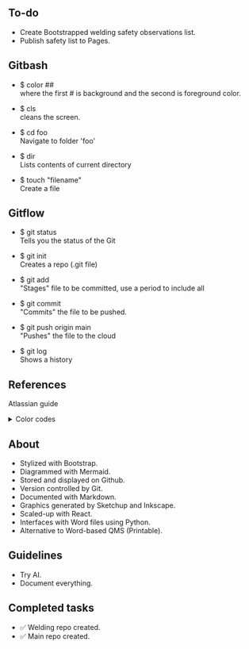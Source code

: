 ## To-do
- Create Bootstrapped welding safety observations list.
- Publish safety list to Pages.

## Gitbash
- $ color ## <br>
where the first # is background and the second is foreground color.<br>


- $ cls<br>
cleans the screen.<br>


- $ cd foo<br>
Navigate to folder 'foo'<br>


- $ dir<br>
Lists contents of current directory<br>

- $ touch "filename"<br>
Create a file

## Gitflow

- $ git status<br>
Tells you the status of the Git

- $ git init<br>
Creates a repo (.git file)

- $ git add<br>
"Stages" file to be committed, use a period to include all

- $ git commit<br>
"Commits" the file to be pushed.

- $ git push origin main<br>
"Pushes" the file to the cloud

- $ git log<br>
Shows a history

## References
Atlassian guide

<details>
<summary>Color codes</summary>
<br>

Character | Color
--- | ---
0	| Black
1	| Blue
2	| Green
3	| Aqua
4	| Red
5	| Purple
6	| Yellow
7	| White
8	| Gray
9	| Light blue
a	| Light green
b	| Light aqua
c	| Light red
d	| Light purple
e	| Light yellow
f	| Bright white
</details>


## About
- Stylized with Bootstrap.
- Diagrammed with Mermaid.
- Stored and displayed on Github.
- Version controlled by Git.
- Documented with Markdown.
- Graphics generated by Sketchup and Inkscape.
- Scaled-up with React.
- Interfaces with Word files using Python.
- Alternative to Word-based QMS (Printable).


## Guidelines
- Try AI.
- Document everything.

## Completed tasks
- ✅ Welding repo created.
- ✅ Main repo created.